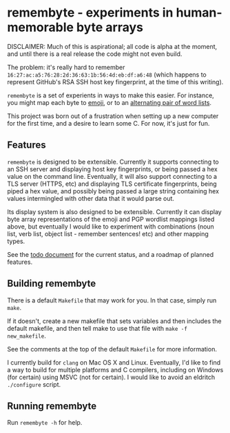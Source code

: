 # remembyte - experiments in human-memorable byte arrays

DISCLAIMER: Much of this is aspirational; all code is alpha at the moment, and until there is a real release the code might not even build.

The problem: it's really hard to remember `16:27:ac:a5:76:28:2d:36:63:1b:56:4d:eb:df:a6:48` (which happens to represent GitHub's RSA SSH host key fingerprint, at the time of this writing). 

`remembyte` is a set of experients in ways to make this easier. For instance, you might map each byte to [emoji](http://www.windytan.com/2014/10/visualizing-hex-bytes-with-unicode-emoji.html), or to an [alternating pair of word lists](https://en.wikipedia.org/wiki/PGP_word_list). 

This project was born out of a frustration when setting up a new computer for the first time, and a desire to learn some C. For now, it's just for fun. 

## Features

`remembyte` is designed to be extensible. Currently it supports connecting to an SSH server and displaying host key fingerprints, or being passed a hex value on the command line. Eventually, it will also support connecting to a TLS server (HTTPS, etc) and displaying TLS certificate fingerprints, being piped a hex value, and possibly being passed a large string containing hex values intermingled with other data that it would parse out.

Its display system is also designed to be extensible. Currently it can display byte array representations of the emoji and PGP wordlist mappings listed above, but eventually I would like to experiment with combinations (noun list, verb list, object list - remember sentences! etc) and other mapping types. 

See the [todo document](./todo.markdown) for the current status, and a roadmap of planned features.

## Building remembyte

There is a default `Makefile` that may work for you. In that case, simply run `make`. 

If it doesn't, create a new makefile that sets variables and then includes the default makefile, and then tell make to use that file with `make -f new_makefile`.

See the comments at the top of the default `Makefile` for more information.

I currently build for `clang` on Mac OS X and Linux. Eventually, I'd like to find a way to build for multiple platforms and C compilers, including on Windows (for certain) using MSVC (not for certain). I would like to avoid an eldritch `./configure` script. 

## Running remembyte

Run `remembyte -h` for help.
